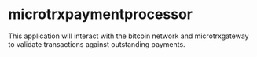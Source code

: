 microtrxpaymentprocessor
========================

This application will interact with the bitcoin network and microtrxgateway to validate transactions against outstanding payments.
